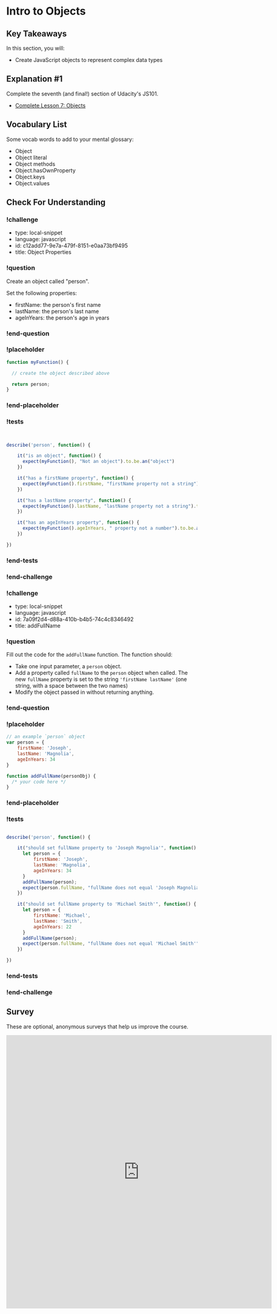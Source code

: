 # Intro to Objects

## Key Takeaways

In this section, you will:
* Create JavaScript objects to represent complex data types

## Explanation #1

Complete the seventh (and final!) section of Udacity's JS101.

* [Complete Lesson 7: Objects](https://classroom.udacity.com/courses/ud803)

<!-- ## Explanation #2

Work on lessons 9 - 17 of Codecademy's [Arrays and Objects in JS](https://www.codecademy.com/en/courses/javascript-beginner-en-9Sgpi/0/1) module. -->

## Vocabulary List
Some vocab words to add to your mental glossary:
* Object
* Object literal
* Object methods
* Object.hasOwnProperty
* Object.keys
* Object.values

## Check For Understanding

<!--BEGIN CHALLENGE-->

### !challenge

* type: local-snippet
* language: javascript
* id: c12add77-9e7a-479f-8151-e0aa73bf9495
* title: Object Properties

### !question

Create an object called "person".

Set the following properties:
* firstName: the person's first name
* lastName: the person's last name
* ageInYears: the person's age in years

### !end-question

### !placeholder

```js
function myFunction() {

  // create the object described above

  return person;
}
```

### !end-placeholder

### !tests

```js


describe('person', function() {

    it("is an object", function() {
      expect(myFunction(), "Not an object").to.be.an("object")
    })

    it("has a firstName property", function() {
      expect(myFunction().firstName, "firstName property not a string").to.be.a("string")
    })

    it("has a lastName property", function() {
      expect(myFunction().lastName, "lastName property not a string").to.be.a("string")
    })

    it("has an ageInYears property", function() {
      expect(myFunction().ageInYears, " property not a number").to.be.a("number")
    })

})

```

### !end-tests

### !end-challenge

<!--END CHALLENGE-->

<!--BEGIN CHALLENGE-->

### !challenge

* type: local-snippet
* language: javascript
* id: 7a09f2d4-d88a-410b-b4b5-74c4c8346492
* title: addFullName

### !question

Fill out the code for the `addFullName` function. The function should:

* Take one input parameter, a `person` object.
* Add a property called `fullName` to the `person` object when called. The new `fullName` property is set to the string `'firstName lastName'` (one string, with a space between the two names)
* Modify the object passed in without returning anything.

### !end-question

### !placeholder

```js
// an example `person` object
var person = {
    firstName: 'Joseph',
    lastName: 'Magnolia',
    ageInYears: 34
}

function addFullName(personObj) {
  /* your code here */
}
```

### !end-placeholder

### !tests

```js

describe('person', function() {

    it("should set fullName property to 'Joseph Magnolia'", function() {
      let person = {
          firstName: 'Joseph',
          lastName: 'Magnolia',
          ageInYears: 34
      }
      addFullName(person);
      expect(person.fullName, "fullName does not equal 'Joseph Magnolia'").to.deep.eq('Joseph Magnolia');
    })

    it("should set fullName property to 'Michael Smith'", function() {
      let person = {
          firstName: 'Michael',
          lastName: 'Smith',
          ageInYears: 22
      }
      addFullName(person);
      expect(person.fullName, "fullName does not equal 'Michael Smith'").to.deep.eq('Michael Smith');
    })

})

```

### !end-tests

### !end-challenge

<!--END CHALLENGE-->

## Survey

These are optional, anonymous surveys that help us improve the course.

<p><iframe src="https://docs.google.com/forms/d/e/1FAIpQLSe4AJnqQa8gbEQha5R93ghxwmPTOVmwPfCqugWLIZqSNVGn8w/viewform?embedded=true" width="700" height="720" frameborder="0" marginheight="0" marginwidth="0">Loading...</iframe></p>
